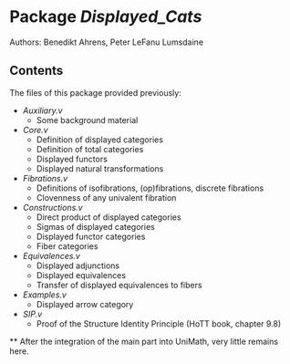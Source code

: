 Package *Displayed_Cats*
===================================================

Authors: Benedikt Ahrens, Peter LeFanu Lumsdaine


Contents
--------

The files of this package provided previously:

* *Auxiliary.v*
  * Some background material
* *Core.v*
  * Definition of displayed categories
  * Definition of total categories
  * Displayed functors 
  * Displayed natural transformations
* *Fibrations.v*
  * Definitions of isofibrations, (op)fibrations, discrete fibrations
  * Clovenness of any univalent fibration
* *Constructions.v*
  * Direct product of displayed categories
  * Sigmas of displayed categories
  * Displayed functor categories
  * Fiber categories
* *Equivalences.v*
  * Displayed adjunctions
  * Displayed equivalences
  * Transfer of displayed equivalences to fibers
* *Examples.v*
  * Displayed arrow category
* *SIP.v*
  * Proof of the Structure Identity Principle (HoTT book, chapter 9.8)

** After the integration of the main part into UniMath, very little remains here.

